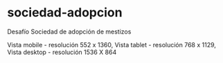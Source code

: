 # sociedad-adopcion
Desafío Sociedad de adopción de mestizos

Vista mobile - resolución 552 x 1360,
Vista tablet - resolución 768 x 1129,
Vista desktop - resolución 1536 X 864
